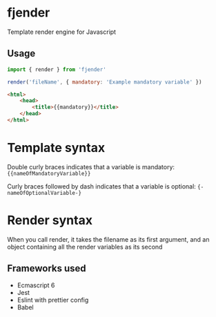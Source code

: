 # fjender
Template render engine for Javascript

## Usage

```js
import { render } from 'fjender'

render('fileName', { mandatory: 'Example mandatory variable' })
```

```html
<html>
    <head>
        <title>{{mandatory}}</title>
    </head>
</html>

```

# Template syntax

Double curly braces indicates that a variable is mandatory: `{{nameOfMandatoryVariable}}`

Curly braces followed by dash indicates that a variable is optional: `{-nameOfOptionalVariable-}`

# Render syntax

When you call render, it takes the filename as its first argument, and an object containing all the render variables as its second

## Frameworks used
- Ecmascript 6
- Jest
- Eslint with prettier config
- Babel

